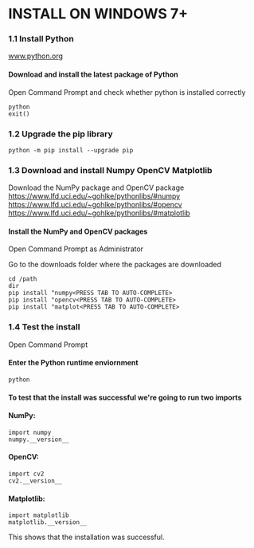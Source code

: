 INSTALL ON WINDOWS 7+
======================
### 1.1 Install Python

www.python.org

#### Download and install the latest package of Python

Open Command Prompt and check whether python is installed correctly

	python
	exit()
	
### 1.2 Upgrade the pip library
	python -m pip install --upgrade pip
	
### 1.3 Download and install Numpy OpenCV Matplotlib	
Download the NumPy package and OpenCV package
	https://www.lfd.uci.edu/~gohlke/pythonlibs/#numpy
	https://www.lfd.uci.edu/~gohlke/pythonlibs/#opencv
	https://www.lfd.uci.edu/~gohlke/pythonlibs/#matplotlib
	
#### Install the NumPy and OpenCV packages
Open Command Prompt as Administrator

Go to the downloads folder where the packages are downloaded

	cd /path
	dir
	pip install "numpy<PRESS TAB TO AUTO-COMPLETE>
	pip install "opencv<PRESS TAB TO AUTO-COMPLETE>
	pip install "matplot<PRESS TAB TO AUTO-COMPLETE>
	
### 1.4 Test the install
Open Command Prompt
#### Enter the Python runtime enviornment
	python
#### To test that the install was successful we're going to run two imports
#### NumPy:
	import numpy
	numpy.__version__
#### OpenCV:
	import cv2
	cv2.__version__
#### Matplotlib:
	import matplotlib
	matplotlib.__version__
	
This shows that the installation was successful.



